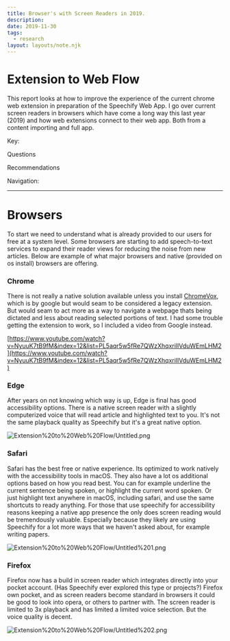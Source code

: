 ```yaml
---
title: Browser's with Screen Readers in 2019.
description:
date: 2019-11-30
tags:
  - research
layout: layouts/note.njk
---
```


# Extension to Web Flow

This report looks at how to improve the experience of the current chrome web extension in preparation of the Speechify Web App. I go over current screen readers in browsers which have come a long way this last year (2019) and how web extensions connect to their web app. Both from a content importing and full app.

Key:

Questions

Recommendations

Navigation:

---

# Browsers

To start we need to understand what is already provided to our users for free at a system level. Some browsers are starting to add speech-to-text services to expand their reader views for reducing the noise from new articles. Below are example of what major browsers and native (provided on os install) browsers are offering.

### Chrome

There is not really a native solution available unless you install [ChromeVox](https://www.chromevox.com), which is by google but would seam to be considered a legacy extension. But would seam to act more as a way to navigate a webpage thats being dictated and less about reading selected portions of text. I had some trouble getting the extension to work, so I included a video from Google instead.

[https://www.youtube.com/watch?v=NyuuK7tB9fM&index=12&list=PL5aqr5w5fRe7QWzXhqxrilIVduWEmLHM2](https://www.youtube.com/watch?v=NyuuK7tB9fM&index=12&list=PL5aqr5w5fRe7QWzXhqxrilIVduWEmLHM2)

### Edge

After years on not knowing which way is up, Edge is final has good accessibility options. There is a native screen reader with a slightly computerized voice that will read article and highlighted text to you. It's not the same playback quality as Speechify but it's a great native option.

![Extension%20to%20Web%20Flow/Untitled.png](Extension%20to%20Web%20Flow/Untitled.png)

### Safari

Safari has the best free or native experience. Its optimized to work natively with the accessibility tools in macOS. They also have a lot os additional options based on how you read best. You can for example underline the current sentence being spoken, or highlight the current word spoken. Or just highlight text anywhere in macOS, including safari, and use the same shortcuts to ready anything. For those that use speechify for accessibility reasons keeping a native app presence the only does screen reading would be tremendously valuable. Especially because they likely are using Speechify for a lot more ways that we haven't asked about, for example writing papers.

![Extension%20to%20Web%20Flow/Untitled%201.png](Extension%20to%20Web%20Flow/Untitled%201.png)

### Firefox

Firefox now has a build in screen reader which integrates directly into your pocket account. (Has Speechify ever explored this type or projects?) Firefox own pocket, and as screen readers become standard in browsers it could be good to look into opera, or others to partner with. The screen reader is limited to 3x playback and has limited a limited voice selection. But the voice quality is decent.

![Extension%20to%20Web%20Flow/Untitled%202.png](Extension%20to%20Web%20Flow/Untitled%202.png)
